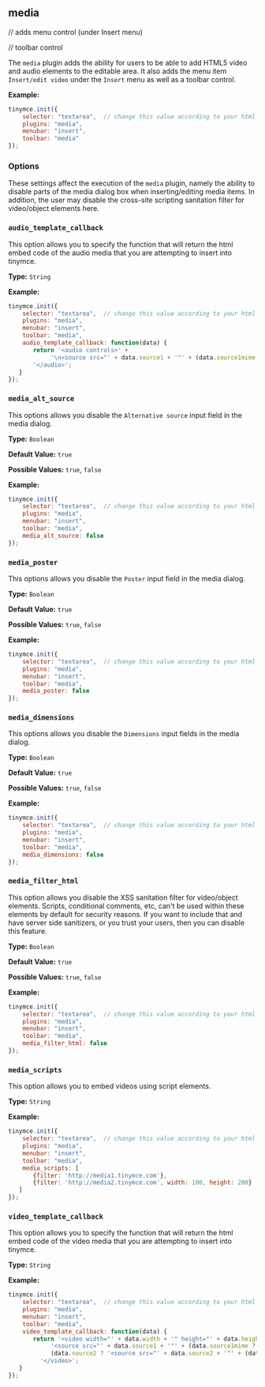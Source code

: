 

## media

// adds menu control (under Insert menu)

// toolbar control

The `media` plugin adds the ability for users to be able to add HTML5 video and audio elements to the editable area. It also adds the menu item `Insert/edit video` under the `Insert` menu as well as a toolbar control.

**Example:**

```js
tinymce.init({
    selector: "textarea",  // change this value according to your html
    plugins: "media",
    menubar: "insert",
    toolbar: "media"
});
```

### Options

These settings affect the execution of the `media` plugin, namely the ability to disable parts of the media dialog box when inserting/editing media items. In addition, the user may disable the cross-site scripting sanitation filter for video/object elements here.

### `audio_template_callback`

This option allows you to specify the function that will return the html embed code of the audio media that you are attempting to insert into tinymce.

**Type:** `String`

**Example:**

```js
tinymce.init({
    selector: "textarea",  // change this value according to your html
    plugins: "media",
    menubar: "insert",
    toolbar: "media",
    audio_template_callback: function(data) {
       return '<audio controls>' +
            '\n<source src="' + data.source1 + '"' + (data.source1mime ? ' type="' + data.source1mime + '"' : '') + ' />\n' +
       '</audio>';
   }
});
```

### `media_alt_source`

This options allows you disable the `Alternative source` input field in the media dialog.

**Type:** `Boolean`

**Default Value:** `true`

**Possible Values:** `true`, `false`

**Example:**

```js
tinymce.init({
    selector: "textarea",  // change this value according to your html
    plugins: "media",
    menubar: "insert",
    toolbar: "media",
    media_alt_source: false
});
```

### `media_poster`

This options allows you disable the `Poster` input field in the media dialog.

**Type:** `Boolean`

**Default Value:** `true`

**Possible Values:** `true`, `false`

**Example:**

```js
tinymce.init({
    selector: "textarea",  // change this value according to your html
    plugins: "media",
    menubar: "insert",
    toolbar: "media",
    media_poster: false
});
```

### `media_dimensions`

This options allows you disable the `Dimensions` input fields in the media dialog.

**Type:** `Boolean`

**Default Value:** `true`

**Possible Values:** `true`, `false`

**Example:**

```js
tinymce.init({
    selector: "textarea",  // change this value according to your html
    plugins: "media",
    menubar: "insert",
    toolbar: "media",
    media_dimensions: false
});
```

### `media_filter_html`

This option allows you disable the XSS sanitation filter for video/object elements. Scripts, conditional comments, etc, can't be used within these elements by default for security reasons. If you want to include that and have server side sanitizers, or you trust your users, then you can disable this feature.

**Type:** `Boolean`

**Default Value:** `true`

**Possible Values:** `true`, `false`

**Example:**

```js
tinymce.init({
    selector: "textarea",  // change this value according to your html
    plugins: "media",
    menubar: "insert",
    toolbar: "media",
    media_filter_html: false
});
```
### `media_scripts`

This option allows you to embed videos using script elements.

**Type:** `String`

**Example:**

```js
tinymce.init({
    selector: "textarea",  // change this value according to your html
    plugins: "media",
    menubar: "insert",
    toolbar: "media",
    media_scripts: [
       {filter: 'http://media1.tinymce.com'},
       {filter: 'http://media2.tinymce.com', width: 100, height: 200}
   ]
});
```

### `video_template_callback`

This option allows you to specify the function that will return the html embed code of the video media that you are attempting to insert into tinymce.

**Type:** `String`

**Example:**

```js
tinymce.init({
    selector: "textarea",  // change this value according to your html
    plugins: "media",
    menubar: "insert",
    toolbar: "media",
    video_template_callback: function(data) {
       return '<video width="' + data.width + '" height="' + data.height + '"' + (data.poster ? ' poster="' + data.poster + '"' : '') + ' controls="controls">\n' +
            '<source src="' + data.source1 + '"' + (data.source1mime ? ' type="' + data.source1mime + '"' : '') + ' />\n' +
            (data.source2 ? '<source src="' + data.source2 + '"' + (data.source2mime ? ' type="' + data.source2mime + '"' : '') + ' />\n' : '') +
         '</video>';
   }
});
```
